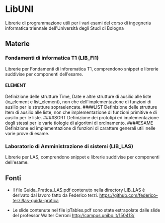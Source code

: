# LibUNI
Librerie di programmazione utili per i vari esami del corso 
di ingegneria informatica triennale dell'Università degli Studi di Bologna

## Materie

### Fondamenti di informatica T1 (LIB_FI1)
Librerie per Fondamenti di Inforematica T1, comprendono snippet e librerie
suddivise per componenti dell'esame.
#### ELEMENT
Definizione delle strutture Time, Date e altre strutture di ausilio alle liste (io_element e list_element),
non che dell'implementazione di funzioni di ausilio per le strutture sopraelencate. 
####LIST
Definizione delle strutture Item di ausilio alle liste,
non che implementazione di funzioni primitive e di ausilio per le liste.
####SORT
Definizione dei prototipi ed implementazione degli stessi per le varie tiologie di algoritmi di ordinamento.
####ESAME
Definizione ed implementazione di funzioni di carattere generali utili nelle varie prove di esame. 

### Laboratorio di Amministrazione di sistemi (LIB_LAS)
Librerie per LAS, comprendono snippet e librerie
suddivise per componenti dell'esame.

## Fonti
-   Il file Guida_Pratica_LAS.pdf contenuto nella directory LIB_LAS è derivato dal lavoro fatto da Federico terzi.
    <https://github.com/federico-terzi/las-guida-pratica>

-   Le slide contenute nel file ipTables.pdf sono state estrapolate dalle slide del professor Walter Cerroni
    <http://campus.unibo.it/150413/>